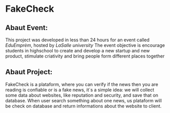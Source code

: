 # FakeCheck

## Abaut Event:
This project was developed in less than 24 hours for an event called *EduEmprèm*, hosted by *LaSalle university*
The event objective is encourage students in highschool to create and develop a new startup and new product, stimulate criativity and bring people form different places together

## Abaut Project:
FakeCheck is a plataform, where you can verify if the news then you are reading is confiable or is a fake news, it´s a simple idea:
we will collect some data about websites, like reputation and security, and save that on database. When user search something about one news, us plataform will be check on database and return informations about the website to client.
